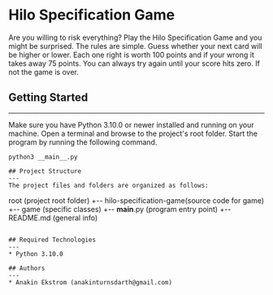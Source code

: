 # Hilo Specification Game
Are you willing to risk everything? Play the Hilo Specification Game and you might be surprised. The rules are simple. Guess whether your next card will be higher or
lower. Each one right is worth 100 points and if your wrong it takes away 75 points. You can always try again until your score hits zero. If not the game is over.

## Getting Started
---
Make sure you have Python 3.10.0 or newer installed and running on your machine. Open a terminal and 
browse to the project's root folder. Start the program by running the following command.
```
python3 __main__.py

## Project Structure
---
The project files and folders are organized as follows:
```
root                    (project root folder)
+-- hilo-specification-game(source code for game)
  +-- game              (specific classes)
  +-- __main__.py       (program entry point)
+-- README.md           (general info)
```

## Required Technologies
---
* Python 3.10.0

## Authors
---
* Anakin Ekstrom (anakinturnsdarth@gmail.com)
